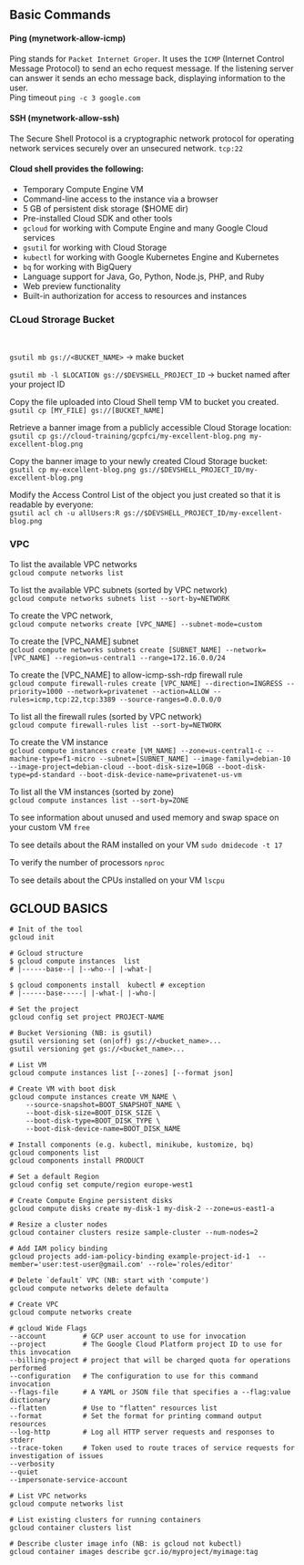 ## Basic Commands
#### Ping (mynetwork-allow-icmp)
Ping stands for ```Packet Internet Groper```. It uses the ```ICMP``` (Internet Control Message Protocol) to send an echo request message. If the listening server can answer it sends an echo message back, displaying information to the user.
</br>
Ping timeout ```ping -c 3 google.com```

#### SSH (mynetwork-allow-ssh)
The Secure Shell Protocol is a cryptographic network protocol for operating network services securely over an unsecured network. ```tcp:22```

#### Cloud shell provides the following:

- Temporary Compute Engine VM
- Command-line access to the instance via a browser
- 5 GB of persistent disk storage ($HOME dir)
- Pre-installed Cloud SDK and other tools
- ```gcloud``` for working with Compute Engine and many Google Cloud services
- ```gsutil``` for working with Cloud Storage
- ```kubectl``` for working with Google Kubernetes Engine and Kubernetes
- ```bq``` for working with BigQuery
- Language support for Java, Go, Python, Node.js, PHP, and Ruby
- Web preview functionality
- Built-in authorization for access to resources and instances

### CLoud Strorage Bucket
</br>

```gsutil mb gs://<BUCKET_NAME>``` -> make bucket
</br>

```gsutil mb -l $LOCATION gs://$DEVSHELL_PROJECT_ID``` -> bucket named after your project ID


Copy the file uploaded into Cloud Shell temp VM to bucket you created.
```gsutil cp [MY_FILE] gs://[BUCKET_NAME]```

Retrieve a banner image from a publicly accessible Cloud Storage location:
</br>
```gsutil cp gs://cloud-training/gcpfci/my-excellent-blog.png my-excellent-blog.png```

Copy the banner image to your newly created Cloud Storage bucket:
</br>
```gsutil cp my-excellent-blog.png gs://$DEVSHELL_PROJECT_ID/my-excellent-blog.png```

Modify the Access Control List of the object you just created so that it is readable by everyone:
</br>
```gsutil acl ch -u allUsers:R gs://$DEVSHELL_PROJECT_ID/my-excellent-blog.png```


### VPC 
To list the available VPC networks
</br>
```gcloud compute networks list```

To list the available VPC subnets (sorted by VPC network)
</br>
```gcloud compute networks subnets list --sort-by=NETWORK```

To create the VPC network,
</br>
```gcloud compute networks create [VPC_NAME] --subnet-mode=custom```

To create the [VPC_NAME] subnet
</br>
```gcloud compute networks subnets create [SUBNET_NAME] --network=[VPC_NAME] --region=us-central1 --range=172.16.0.0/24```

To create the [VPC_NAME] to allow-icmp-ssh-rdp firewall rule
</br>
```gcloud compute firewall-rules create [VPC_NAME] --direction=INGRESS --priority=1000 --network=privatenet --action=ALLOW --rules=icmp,tcp:22,tcp:3389 --source-ranges=0.0.0.0/0```

To list all the firewall rules (sorted by VPC network)
</br>
```gcloud compute firewall-rules list --sort-by=NETWORK```

To create the VM instance
</br>
```gcloud compute instances create [VM_NAME] --zone=us-central1-c --machine-type=f1-micro --subnet=[SUBNET_NAME] --image-family=debian-10 --image-project=debian-cloud --boot-disk-size=10GB --boot-disk-type=pd-standard --boot-disk-device-name=privatenet-us-vm```

To list all the VM instances (sorted by zone)
</br>
```gcloud compute instances list --sort-by=ZONE```

To see information about unused and used memory and swap space on your custom VM
```free```

To see details about the RAM installed on your VM
```sudo dmidecode -t 17```

To verify the number of processors
```nproc```

To see details about the CPUs installed on your VM
```lscpu```


## GCLOUD BASICS
```
# Init of the tool
gcloud init

# Gcloud structure
$ gcloud compute instances  list
# |------base--| |--who--| |-what-|

$ gcloud components install  kubectl # exception
# |------base-----| |-what-| |-who-|

# Set the project
gcloud config set project PROJECT-NAME

# Bucket Versioning (NB: is gsutil)
gsutil versioning set (on|off) gs://<bucket_name>...
gsutil versioning get gs://<bucket_name>...

# List VM
gcloud compute instances list [--zones] [--format json]

# Create VM with boot disk
gcloud compute instances create VM_NAME \
    --source-snapshot=BOOT_SNAPSHOT_NAME \
    --boot-disk-size=BOOT_DISK_SIZE \
    --boot-disk-type=BOOT_DISK_TYPE \
    --boot-disk-device-name=BOOT_DISK_NAME

# Install components (e.g. kubectl, minikube, kustomize, bq)
gcloud components list
gcloud components install PRODUCT

# Set a default Region
gcloud config set compute/region europe-west1

# Create Compute Engine persistent disks
gcloud compute disks create my-disk-1 my-disk-2 --zone=us-east1-a

# Resize a cluster nodes
gcloud container clusters resize sample-cluster --num-nodes=2

# Add IAM policy binding
gcloud projects add-iam-policy-binding example-project-id-1  --member='user:test-user@gmail.com' --role='roles/editor'

# Delete `default` VPC (NB: start with 'compute')
gcloud compute networks delete defaulta

# Create VPC
gcloud compute networks create

# gcloud Wide Flags
--account         # GCP user account to use for invocation
--project         # The Google Cloud Platform project ID to use for this invocation
--billing-project # project that will be charged quota for operations performed
--configuration   # The configuration to use for this command invocation
--flags-file      # A YAML or JSON file that specifies a --flag:value dictionary
--flatten         # Use to "flatten" resources list
--format          # Set the format for printing command output resources
--log-http        # Log all HTTP server requests and responses to stderr
--trace-token     # Token used to route traces of service requests for investigation of issues
--verbosity
--quiet
--impersonate-service-account

# List VPC networks
gcloud compute networks list

# List existing clusters for running containers
gcloud container clusters list

# Describe cluster image info (NB: is gcloud not kubectl)
gcloud container images describe gcr.io/myproject/myimage:tag
```
